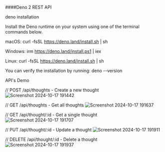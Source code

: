 ####Deno 2 REST API


deno installation

Install the Deno runtime on your system using one of the terminal commands below.

macOS:
curl -fsSL https://deno.land/install.sh | sh

Windows:
irm https://deno.land/install.ps1 | iex

Linux:
curl -fsSL https://deno.land/install.sh | sh


You can verify the installation by running:
deno --version


API's Demo

// POST /api/thoughts - Create a new thought
![Screenshot 2024-10-17 191442](https://github.com/user-attachments/assets/a685149b-6818-4d96-92ee-3684b1f2cb4a)

// GET /api/thoughts - Get all thoughts
![Screenshot 2024-10-17 191637](https://github.com/user-attachments/assets/515bc4d8-2efc-42ac-8636-c75f165cb8fc)

// GET /api/thought/:id - Get a single thought
![Screenshot 2024-10-17 191707](https://github.com/user-attachments/assets/7284f52c-762f-4c66-8342-718fde059cf6)

// PUT /api/thought/:id - Update a thought
![Screenshot 2024-10-17 191911](https://github.com/user-attachments/assets/f4961f7d-bcc3-4cb6-85db-82b83c9b3618)

// DELETE /api/thought/:id - Delete a thought
![Screenshot 2024-10-17 191937](https://github.com/user-attachments/assets/073c533e-eeed-4dee-a086-78153a006a03)

